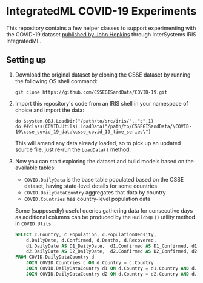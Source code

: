 # IntegratedML COVID-19 Experiments

This repository contains a few helper classes to support experimenting with the COVID-19 dataset [published by John Hopkins](https://github.com/CSSEGISandData/COVID-19) through InterSystems IRIS IntegratedML.

## Setting up


1. Download the original dataset by cloning the CSSE dataset by running the following OS shell command:

    ```
    git clone https://github.com/CSSEGISandData/COVID-19.git
    ```

2. Import this repository's code from an IRIS shell in your namespace of choice and import the data:

    ```
    do $system.OBJ.LoadDir("/path/to/src/iris/",,"c",1)
    do ##class(COVID.Utils).LoadData("/path/to/CSSEGISandData/\COVID-19\csse_covid_19_data\csse_covid_19_time_series\")
    ```

    This will amend any data already loaded, so to pick up an updated source file, just re-run the `LoadData()` method.

3. Now you can start exploring the dataset and build models based on the available tables:
    - `COVID.DailyData` is the base table populated based on the CSSE dataset, having state-level details for some countries
    - `COVID.DailyDataCountry` aggregates that data by country
    - `COVID.Countries` has country-level population data

    Some (supposedly) useful queries gathering data for consecutive days as additional columns can be produced by the `BuildSQL()` utility method in `COVID.Utils`:

    ```SQL
    SELECT c.Country, c.Population, c.PopulationDensity,
        d.DailyDate, d.Confirmed, d.Deaths, d.Recovered,
        d1.DailyDate AS D1_DailyDate,  d1.Confirmed AS D1_Confirmed, d1.Deaths AS D1_Deaths, d1.Recovered AS D1_Recovered ,
        d2.DailyDate AS D2_DailyDate,  d2.Confirmed AS D2_Confirmed, d2.Deaths AS D2_Deaths, d2.Recovered AS D2_Recovered
    FROM COVID.DailyDataCountry d 
        JOIN COVID.Countries c ON d.Country = c.Country
        JOIN COVID.DailyDataCountry d1 ON d.Country = d1.Country AND d.DailyDate = DATEADD('day',1,d1.DailyDate)
        JOIN COVID.DailyDataCountry d2 ON d.Country = d2.Country AND d.DailyDate = DATEADD('day',2,d2.DailyDate)
    ```
